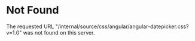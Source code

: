 # Not Found
The requested URL "/internal/source/css/angular/angular-datepicker.css?v=1.0" was not found on this server.
